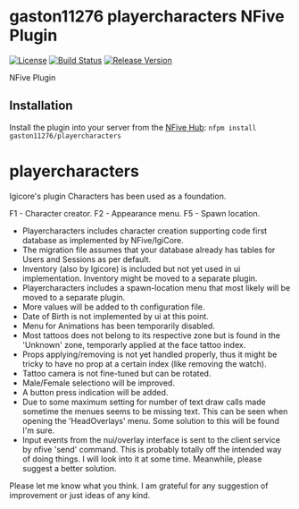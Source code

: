 # gaston11276 playercharacters NFive Plugin
[![License](https://img.shields.io/github/license/gaston11276/playercharacters.svg)](LICENSE)
[![Build Status](https://img.shields.io/appveyor/ci/gaston11276/playercharacters/master.svg)](https://ci.appveyor.com/project/gaston11276/playercharacters)
[![Release Version](https://img.shields.io/github/release/gaston11276/playercharacters/all.svg)](https://github.com/gaston11276/playercharacters/releases)

NFive Plugin

## Installation
Install the plugin into your server from the [NFive Hub](https://hub.nfive.io/gaston11276/playercharacters): `nfpm install gaston11276/playercharacters`
# playercharacters
Igicore's plugin Characters has been used as a foundation.

F1 - Character creator.
F2 - Appearance menu.
F5 - Spawn location.

- Playercharacters includes character creation supporting code first database as implemented by NFive/IgiCore.
- The migration file assumes that your database already has tables for Users and Sessions as per default.
- Inventory (also by Igicore) is included but not yet used in ui implementation. Inventory might be moved to a separate plugin.
- Playercharacters includes a spawn-location menu that most likely will be moved to a separate plugin.
- More values will be added to th configuration file.
- Date of Birth is not implemented by ui at this point.
- Menu for Animations has been temporarily disabled.
- Most tattoos does not belong to its respective zone but is found in the 'Unknown' zone, temporarly applied at the face tattoo index.
- Props applying/removing is not yet handled properly, thus it might be tricky to have no prop at a certain index (like removing the watch).
- Tattoo camera is not fine-tuned but can be rotated.
- Male/Female selectiono will be improved.
- A button press indication will be added.
- Due to some maximum setting for number of text draw calls made sometime the menues seems to be missing text. This can be seen when opening the 'HeadOverlays' menu. Some solution to this will be found I'm sure.
- Input events from the nui/overlay interface is sent to the client service by nfive 'send' command. This is probably totally off the intended way of doing things. I will look into it at some time. Meanwhile, please suggest a better solution.

Please let me know what you think. I am grateful for any suggestion of improvement or just ideas of any kind.


